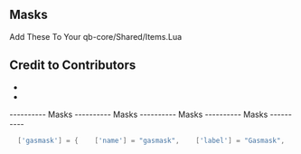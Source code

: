 ## Masks
Add These To Your qb-core/Shared/Items.Lua

## Credit to Contributors
 - 
 - 


----------  Masks  ----------  Masks  ----------  Masks  ----------  Masks  ----------
```lua
  ['gasmask'] = {    ['name'] = "gasmask",    ['label'] = "Gasmask",    ['weight'] = 100,    ['decay'] = "0.1",    ['type'] = "item",    ['image'] = "gasmask.png",    ['created'] = "nil",    ['unique'] = false,    ['usable'] = true,    ['shouldClose'] = true,    ['description'] = " ",    ['combinable'] = nil  },













```